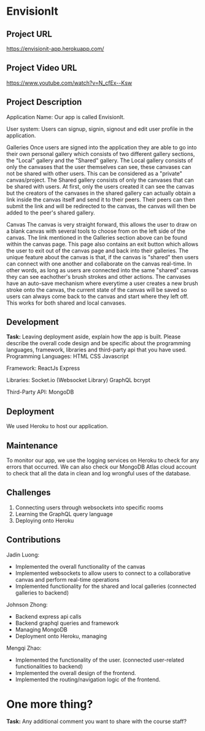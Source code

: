 # EnvisionIt

## Project URL
https://envisionit-app.herokuapp.com/

## Project Video URL 
https://www.youtube.com/watch?v=N_cfEx--Ksw

## Project Description
Application Name:
Our app is called EnvisionIt.

User system:
Users can signup, signin, signout and edit user profile in the application.

Galleries
Once users are signed into the application they are able to go into their own personal gallery which consists of two 
different gallery sections, the "Local" gallery and the "Shared" gallery. The 
Local gallery consists of only the canvases that the user themselves can see, these canvases can not be shared with other users.
This can be considered as a "private" canvas/project. 
The Shared gallery consists of only the canvases that can be shared with users. At first, only the users created it can see the canvas 
but the creators of the canvases in the shared gallery can actually obtain a link inside the canvas itself and send it to their peers.
Their peers can then submit the link and will be redirected to the canvas, the canvas will then be added to the peer's shared gallery.

Canvas
The canvas is very straight forward, this allows the user to draw on a blank canvas with several tools to choose from on the left side of the 
canvas. The link mentioned in the Galleries section above can be found within the canvas page. This page also contains an exit button which 
allows the user to exit out of the canvas page and back into their galleries. The unique feature about the canvas is that, if the canvas is 
"shared" then users can connect with one another and collaborate on the canvas real-time. In other words, as long as users are connected into 
the same "shared" canvas they can see eachother's brush strokes and other actions. The canvases have an auto-save mechanism where everytime a user 
creates a new brush stroke onto the canvas, the current state of the canvas will be saved so users can always come back to the canvas and start where 
they left off. This works for both shared and local canvases.

## Development

**Task:** Leaving deployment aside, explain how the app is built. Please describe the overall code design and be specific about the programming languages, framework, libraries and third-party api that you have used.
Programming Languages:
HTML
CSS
Javascript

Framework:
ReactJs
Express

Libraries:
Socket.io (Websocket Library)
GraphQL
bcrypt

Third-Party API:
MongoDB

## Deployment
We used Heroku to host our application. 

## Maintenance
To monitor our app, we use the logging services on Heroku to check for any errors that occurred. We can also check our MongoDB Atlas cloud account to check
that all the data in clean and log wrongful uses of the database.

## Challenges
1. Connecting users through websockets into specific rooms
2. Learning the GraphQL query language
3. Deploying onto Heroku

## Contributions
Jadin Luong:
- Implemented the overall functionality of the canvas
- Implemented websockets to allow users to connect to a collaborative canvas and perform real-time operations
- Implemented functionality for the shared and local galleries (connected galleries to backend)

Johnson Zhong:
- Backend express api calls
- Backend graphql queries and framework
- Managing MongoDB
- Deployment onto Heroku, managing

Mengqi Zhao:
- Implemented the functionality of the user. (connected user-related functionalities to backend)
- Implemented the overall design of the frontend.
- Implemented the routing/navigation logic of the frontend.

# One more thing? 

**Task:** Any additional comment you want to share with the course staff? 
